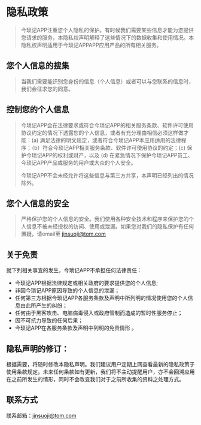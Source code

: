 # 隐私政策

> 今琐记APP注重您个人隐私的保护。有时候我们需要某些信息才能为您提供您请求的服务，本隐私权声明解释了这些情况下的数据收集和使用情况。本隐私权声明适用于今琐记APPAPP应用产品的所有相关服务。

## 您个人信息的搜集

> 当我们需要能识别您身份的信息（个人信息）或者可以与您联系的信息时，我们会征求您的同意。

## 控制您的个人信息

> 今琐记APP会在法律要求或符合今琐记APP的相关服务条款、软件许可使用协议约定的情况下透露您的个人信息，或者有充分理由相信必须这样做才能：(a) 满足法律的明文规定，或者符合今琐记APP本应用适用的法律程序；（b）符合今琐记APP相关服务条款、软件许可使用协议的约定；(c) 保护今琐记APP的权利或财产，以及 (d) 在紧急情况下保护今琐记APP员工、今琐记APP产品或服务的用户或大众的个人安全。
>
> 今琐记APP不会未经允许将这些信息与第三方共享，本声明已经列出的情况除外。

## 您个人信息的安全

> 严格保护您的个人信息的安全。我们使用各种安全技术和程序来保护您的个人信息不被未经授权的访问、使用或泄漏。如果您对我们的隐私保护有任何置疑，请email至 jinsuoji@tom.com

## 关于免责

就下列相关事宜的发生，今琐记APP不承担任何法律责任：

+ 今琐记APP根据法律规定或相关政府的要求提供您的个人信息;
+ 非因今琐记APP原因导致的个人信息的泄漏；
+ 任何第三方根据今琐记APP各服务条款及声明中所列明的情况使用您的个人信息由此所产生的纠纷；
+ 任何由于黑客攻击、电脑病毒侵入或政府管制而造成的暂时性服务停止；
+ 因不可抗力导致的任何后果；
+ 今琐记APP在各服务条款及声明中列明的免责情形 。

## 隐私声明的修订：

根据需要，将随时修改本隐私声明。我们建议用户定期上网查看最新的隐私政策于使用条款规定。未来任何条款如有更新，我们将不主动提醒用户，亦不会回溯应用在之前所发生的情形，同时不会改变我们对于之前所收集的资料之处理方式。

## 联系方式

联系邮箱：[jinsuoji@tom.com](mailto:jinsuoji@tom.com)
